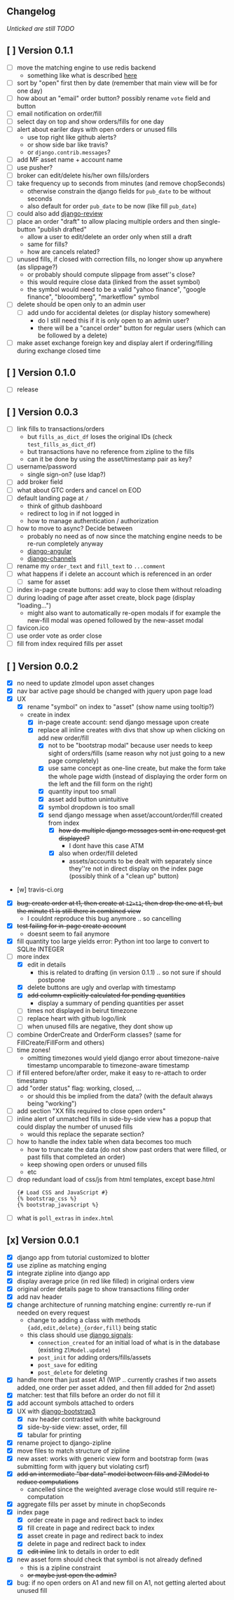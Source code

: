 ## Changelog
_Unticked are still TODO_

## [ ] Version 0.1.1
- [ ] move the matching engine to use redis backend
  - something like what is described [here](https://channels.readthedocs.io/en/stable/getting-started.html#running-with-channels)
- [ ] sort by "open" first then by date (remember that main view will be for one day)
- [ ] how about an "email" order button? possibly rename `vote` field and button
- [ ] email notification on order/fill
- [ ] select day on top and show orders/fills for one day
- [ ] alert about eariler days with open orders or unused fills
    - use top right like github alerts?
    - or show side bar like travis?
    - or `django.contrib.messages`?
- [ ] add MF asset name + account name
- [ ] use pusher?
- [ ] broker can edit/delete his/her own fills/orders
- [ ] take frequency up to seconds from minutes (and remove chopSeconds)
  - otherwise constrain the django fields for `pub_date` to be without seconds
  - also default for order `pub_date` to be now (like fill `pub_date`)
- [ ] could also add [django-review](https://github.com/bitlabstudio/django-review)
- [ ] place an order "draft" to allow placing multiple orders and then single-button "publish drafted"
  - allow a user to edit/delete an order only when still a draft
  - same for fills?
  - how are cancels related?
- [ ] unused fills, if closed with correction fills, no longer show up anywhere (as slippage?)
  - or probably should compute slippage from asset''s close?
  - this would require close data (linked from the asset symbol)
  - the symbol would need to be a valid "yahoo finance", "google finance", "blooomberg", "marketflow" symbol
- [ ] delete should be open only to an admin user
  - [ ] add undo for accidental deletes (or display history somewhere)
    - do I still need this if it is only open to an admin user?
    - there will be a "cancel order" button for regular users (which can be followed by a delete)
- [ ] make asset exchange foreign key and display alert if ordering/filling during exchange closed time

## [ ] Version 0.1.0
- [ ] release


## [ ] Version 0.0.3
- [ ] link fills to transactions/orders
  - but `fills_as_dict_df` loses the original IDs (check `test_fills_as_dict_df`)
  - but transactions have no reference from zipline to the fills
  - can it be done by using the asset/timestamp pair as key?
- [ ] username/password
  - single sign-on? (use ldap?)
- [ ] add broker field
- [ ] what about GTC orders and cancel on EOD
- [ ] default landing page at `/`
  - think of github dashboard
  - redirect to log in if not logged in
  - how to manage authentication / authorization
- [ ] how to move to async? Decide between
  - probably no need as of now since the matching engine needs to be re-run completely anyway
  - [django-angular](http://django-angular.readthedocs.io/en/latest/angular-model-form.html)
  - [django-channels](https://channels.readthedocs.io/en/stable/concepts.html)
- [ ] rename my `order_text` and `fill_text` to `...comment`
- [ ] what happens if i delete an account which is referenced in an order
  - [ ] same for asset
- [ ] index in-page create buttons: add way to close them without reloading
- [ ] during loading of page after asset create, block page (display "loading...")
  - might also want to automatically re-open modals if for example the new-fill modal was opened followed by the new-asset modal
- [ ] favicon.ico
- [ ] use order vote as order close
- [ ] fill from index required fills per asset

## [ ] Version 0.0.2
- [x] no need to update zlmodel upon asset changes
- [x] nav bar active page should be changed with jquery upon page load
- [x] UX
  - [x] rename "symbol" on index to "asset" (show name using tooltip?)
  - create in index
    - [x] in-page create account: send django message upon create
    - [x] replace all inline creates with divs that show up when clicking on add new order/fill
      - [x] not to be "bootstrap modal" because user needs to keep sight of orders/fills (same reason why not just going to a new page completely)
      - [x] use same concept as one-line create, but make the form take the whole page width (instead of displaying the order form on the left and the fill form on the right)
      - [x] quantity input too small
      - [x] asset add button unintuitive
      - [x] symbol dropdown is too small
      - [x] send django message when asset/account/order/fill created from index
        - [x] ~~how do multiple django messages sent in one request get displayed?~~
          - I dont have this case ATM
        - [x] also when order/fill deleted
          - assets/accounts to be dealt with separately since they''re not in direct display on the index page (possibly think of a "clean up" button)

- [w] travis-ci.org
- [x] ~~bug: create order at t1, then create at `t2>t1`, then drop the one at t1, but the minute t1 is still there in combined view~~
  - I couldnt reproduce this bug anymore .. so cancelling
- [x] ~~test failing for in-page create account~~
  - doesnt seem to fail anymore
- [x] fill quantity too large yields error: Python int too large to convert to SQLite INTEGER
- [ ] more index
  - [x] edit in details
    - this is related to drafting (in version 0.1.1) .. so not sure if should postpone
  - [x] delete buttons are ugly and overlap with timestamp
  - [x] ~~add column explicitly calculated for pending quantities~~
    - display a summary of pending quantities per asset
  - [ ] times not displayed in beirut timezone
  - [ ] replace heart with github logo/link
  - [ ] when unused fills are negative, they dont show up
- [ ] combine OrderCreate and OrderForm classes? (same for FillCreate/FillForm and others)
- [ ] time zones!
  - omitting timezones would yield django error about timezone-naive timestamp uncomparable to timezone-aware timestamp
- [ ] if fill entered before/after order, make it easy to re-attach to order timestamp
- [ ] add "order status" flag: working, closed, ...
  - or should this be implied from the data? (with the default always being "working")
- [ ] add section "XX fills required to close open orders"
- [ ] inline alert of unmatched fills in side-by-side view has a popup that could display the number of unused fills
  - would this replace the separate section?
- [ ] how to handle the index table when data becomes too much
  - how to truncate the data (do not show past orders that were filled, or past fills that completed an order)
  - keep showing open orders or unused fills
  - etc
- [ ] drop redundant load of css/js from html templates, except base.html
  ```
  {# Load CSS and JavaScript #}
  {% bootstrap_css %}
  {% bootstrap_javascript %}
  ```
- [ ] what is `poll_extras` in `index.html`

## [x] Version 0.0.1
- [x] django app from tutorial customized to blotter
- [x] use zipline as matching enging
- [x] integrate zipline into django app
- [x] display average price (in red like filled) in original orders view
- [x] original order details page to show transactions filling order
- [x] add nav header
- [x] change architecture of running matching engine: currently re-run if needed on every request
  - change to adding a class with methods `{add,edit,delete}_{order,fill}` being static
  - this class should use [django signals](https://docs.djangoproject.com/en/1.10/ref/signals/):
    - `connection_created` for an initial load of what is in the database (existing `ZlModel.update`)
    - `post_init` for adding orders/fills/assets
    - `post_save` for editing
    - `post_delete` for deleting
- [x] handle more than just asset A1 (WIP .. currently crashes if two assets added, one order per asset added, and then fill added for 2nd asset)
- [x] matcher: test that fills before an order do not fill it
- [x] add account symbols attached to orders
- [x] UX with [django-bootstrap3](https://github.com/dyve/django-bootstrap3)
  - [x] nav header contrasted with white background
  - [x] side-by-side view: asset, order, fill
  - [x] tabular for printing
- [x] rename project to django-zipline
- [x] move files to match structure of zipline
- [x] new asset: works with generic view form and bootstrap form (was submitting form with jquery but violating csrf)
- [x] ~~add an intermediate "bar data" model between fills and ZlModel to reduce computations~~
  - cancelled since the weighted average close would still require re-computation
- [x] aggregate fills per asset by minute in chopSeconds
- [x] index page
  - [x] order create in page and redirect back to index
  - [x] fill  create in page and redirect back to index
  - [x] asset create in page and redirect back to index
  - [x] delete in page and redirect back to index
  - [x] ~~edit inline~~ link to details in order to edit
- [x] new asset form should check that symbol is not already defined
  - this is a zipline constraint
  - ~~or maybe just open the admin?~~
- [x] bug: if no open orders on A1 and new fill on A1, not getting alerted about unused fill
